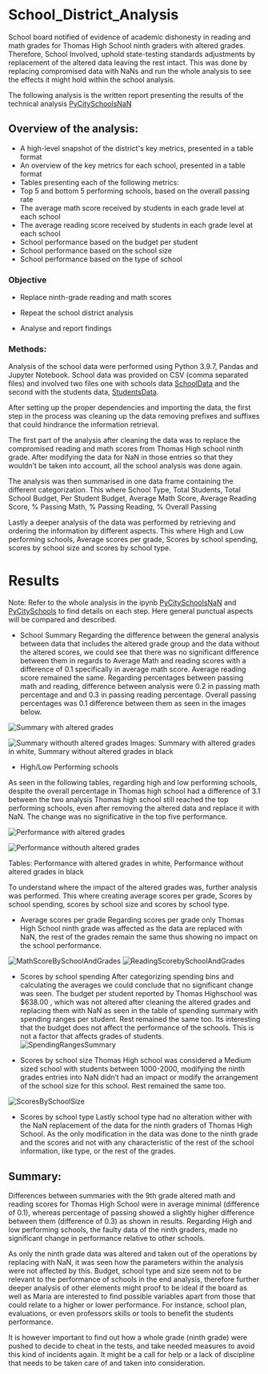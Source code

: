 # School_District_Analysis

School board notified of evidence of academic dishonesty in reading and math grades for Thomas High School ninth graders with altered grades. Therefore, School Involved, uphold state-testing standards adjustments by replacement of the altered data leaving the rest intact. This was done by replacing compromised data with NaNs and run the whole analysis to see the effects it might hold within the school analysis. 

The following analysis  is the written report presenting the results of the technical analysis [PyCitySchoolsNaN](PyCitySchools_Challenge.ipynb)


## Overview of the analysis:
- A high-level snapshot of the district's key metrics, presented in a table format
- An overview of the key metrics for each school, presented in a table format
- Tables presenting each of the following metrics:
- Top 5 and bottom 5 performing schools, based on the overall passing rate
- The average math score received by students in each grade level at each school
- The average reading score received by students in each grade level at each school
- School performance based on the budget per student
- School performance based on the school size 
- School performance based on the type of school

### Objective
- Replace ninth-grade reading and math scores

- Repeat the school district analysis

- Analyse and report findings


### Methods:
Analysis of the school data were performed using Python 3.9.7, Pandas and Jupyter Notebook. 
School data was provided on CSV (comma separated files) and involved two files one with schools data [SchoolData](Resources\schools_complete.csv) and the second with the students data, [StudentsData](Resources\students_complete.csv). 

After setting up the proper dependencies and importing the data, the first step in the process was cleaning up the data removing prefixes and suffixes that could hindrance the information retrieval. 

The first part of the analysis after cleaning the data was to replace the compromised reading and math scores from Thomas High school ninth grade. After modifying the data for NaN in those entries so that they wouldn’t be taken into account, all the school analysis was done again. 

The analysis was then summarised in one data frame containing the different categorization. This where School Type, Total Students, Total School Budget, Per Student Budget, Average Math Score, Average Reading Score, % Passing Math, % Passing Reading, % Overall Passing

Lastly a deeper analysis of the data was performed by retrieving and ordering the information by different aspects. This where High and Low performing schools, Average scores per grade, Scores by school spending, scores by school size and scores by school type. 



# Results
Note: Refer to the whole analysis in the ipynb [PyCitySchoolsNaN](PyCitySchools_Challenge.ipynb) and [PyCitySchools](PyCitySchools.ipynb) to find details on each step. Here general punctual aspects will be compared and described. 

- School Summary
Regarding the difference between the general analysis between data that includes the altered grade group and the data without the altered scores, we could see that there was no significant difference between them in regards to Average Math and reading scores with a difference of 0.1 specifically in average math score. Average reading score remained the same. 
Regarding percentages between passing math and reading, difference between analysis were 0.2 in passing math percentage and and 0.3 in passing reading percentage. Overall passing percentages was 0.1 difference between them as seen in the images below. 

![Summary with altered grades](Pics\AnalysisWithThomasNinthGrade.png)

![Summary withouth altered grades](Pics\AnalysisWitouthThomasNinthGrade.png)
Images: Summary with altered grades in white, Summary without altered grades in black


- High/Low Performing schools

As seen in the following tables, regarding high and low performing schools, despite the overall percentage in Thomas high school had a difference of 3.1 between the two analysis Thomas high school still reached the top performing schools, even after removing the altered data and replace it with NaN. The change was no significative in the top five performance. 


![Performance with altered grades](Pics\SchoolDataWithAlteredGrades.png)

![Performance withouth altered grades](Pics\SchoolDataWithouthAlteredGrades.png)

Tables: Performance with altered grades in white, Performance without altered grades in black


To understand where the impact of the altered grades was, further analysis was performed. This where creating average scores per grade, Scores by school spending, scores by school size and scores by school type. 

- Average scores per grade
Regarding scores per grade only Thomas High School ninth grade was affected as the data are replaced with NaN, the rest of the grades remain the same thus showing no impact on the school performance. 

![MathScoreBySchoolAndGrades](Pics\MathScoreBySchoolAndGrades.png)
![ReadingScorebySchoolAndGrades](Pics\ReadingScorebySchoolAndGrades.png)




- Scores by school spending
After categorizing spending bins and calculating the averages we could conclude that no significant change was seen. The budget per student reported by Thomas Highschool was $638.00 , which was not altered after cleaning the altered grades and replacing them with NaN as seen in the table of spending summary with spending ranges per student. Rest remained the same too. Its interesting that the budget does not affect the performance of the schools. This is not a factor that affects grades of students. 
![SpendingRangesSummary](Pics\SpendingRangesSummary.png)

- Scores by school size
Thomas High school was considered a Medium sized school with students between 1000-2000, modifying the ninth grades entries into NaN didn’t had an impact or modify the arrangement of the school size for this school. Rest remained the same too. 

![ScoresBySchoolSize](Pics\ScoresBySchoolSize.png)

- Scores by school type
Lastly school type had no alteration wither with the NaN replacement of the data for the ninth graders of Thomas High School. As the only modification in the data was done to the ninth grade and the scores and not with any characteristic of the rest of the school information, like type, or the rest of the grades. 




## Summary: 

Differences between summaries with the 9th grade altered math and reading scores for Thomas High School were in average minimal (difference of 0.1), whereas percentage of passing showed a slightly higher difference between them (difference of 0.3) as shown in results. 
Regarding High and low performing schools, the faulty data of the ninth graders, made no significant change in performance relative to other schools. 

As only the ninth grade data was altered and taken out of the operations by replacing with NaN, it was seen how the parameters within the analysis were not affected by this. 
Budget, school type and size seem not to be relevant to the performance of schools in the end analysis, therefore further deeper analysis of other elements might proof to be ideal if the board as well as Maria are interested to find possible variables apart from those that could relate to a higher or lower performance. For instance, school plan, evaluations, or even professors skills or tools to benefit the students performance. 

It is however important to find out how a whole grade (ninth grade) were pushed to decide to cheat in the tests, and take needed measures to avoid this kind of incidents again. It might be a call for help or a lack of discipline that needs to be taken care of and taken into consideration.



